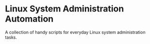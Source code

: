# Linux System Administration Automation
A collection of handy scripts for everyday Linux system administration tasks.
